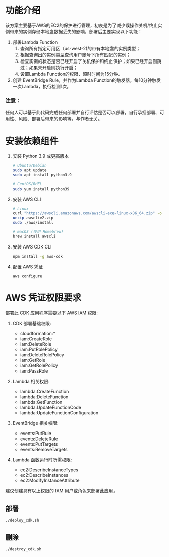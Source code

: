 # 功能介绍
该方案主要基于AWS的EC2的保护进行管理，初衷是为了减少误操作关机/终止实例带来的实例存储本地盘数据丢失的影响，部署后主要实现以下功能：

1. 部署Lambda Function
   1. 查询所有指定可用区（us-west-2)的带有本地盘的实例类型；
   2. 根据查询出的实例类型查询用户账号下所有匹配的实例；
   3. 检查实例的状态是否已经开启了关机保护和终止保护；如果已经开启则跳过；如果未开启则执行开启；
   4. 设置Lambda Function的权限、超时时间为15分钟。
2. 创建 EventBridge Rule，并作为Lambda Function的触发器，每10分钟触发一次Lambda，执行检测1次。

### 注意：
任何人可以基于此代码完成任何部署并自行评估是否可以部署，自行承担部署、可用性、风险、部署后带来的影响等，与作者无关。

# 安装依赖组件

1. 安装 Python 3.9 或更高版本
   ```bash
   # Ubuntu/Debian
   sudo apt update
   sudo apt install python3.9
   
   # CentOS/RHEL
   sudo yum install python39
   ```

2. 安装 AWS CLI
   ```bash
   # Linux
   curl "https://awscli.amazonaws.com/awscli-exe-linux-x86_64.zip" -o "awscliv2.zip"
   unzip awscliv2.zip
   sudo ./aws/install
   
   # macOS (使用 Homebrew)
   brew install awscli
   ```

3. 安装 AWS CDK CLI
   ```bash
   npm install -g aws-cdk
   ```

4. 配置 AWS 凭证
   ```bash
   aws configure
   ```

# AWS 凭证权限要求

部署此 CDK 应用程序需要以下 AWS IAM 权限:

1. CDK 部署基础权限:
   - cloudformation:*
   - iam:CreateRole
   - iam:DeleteRole 
   - iam:PutRolePolicy
   - iam:DeleteRolePolicy
   - iam:GetRole
   - iam:GetRolePolicy
   - iam:PassRole

2. Lambda 相关权限:
   - lambda:CreateFunction
   - lambda:DeleteFunction
   - lambda:GetFunction
   - lambda:UpdateFunctionCode
   - lambda:UpdateFunctionConfiguration

3. EventBridge 相关权限:
   - events:PutRule
   - events:DeleteRule
   - events:PutTargets
   - events:RemoveTargets

4. Lambda 函数运行时所需权限:
   - ec2:DescribeInstanceTypes
   - ec2:DescribeInstances
   - ec2:ModifyInstanceAttribute

建议创建具有以上权限的 IAM 用户或角色来部署此应用。



## 部署

```bash
./deploy_cdk.sh
```

## 删除

```bash
./destroy_cdk.sh
```

